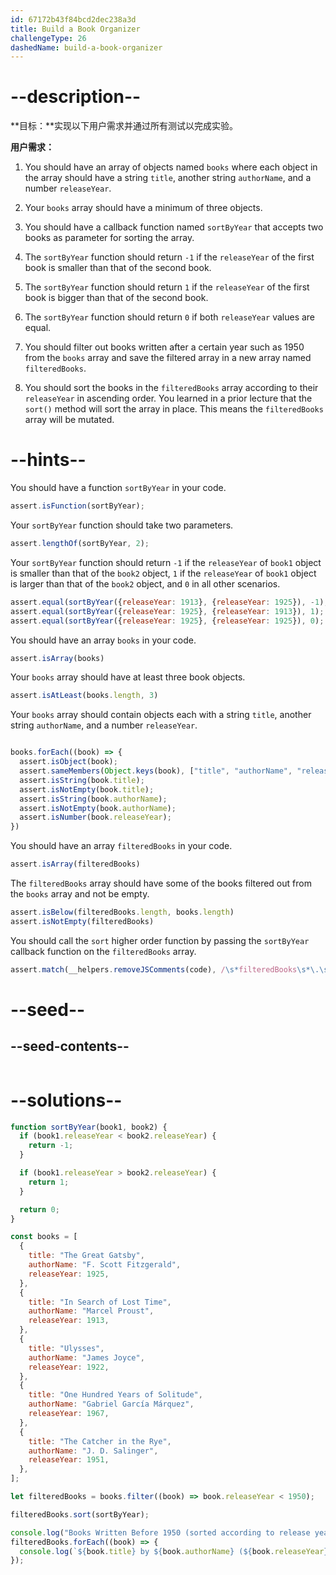 ```yaml
---
id: 67172b43f84bcd2dec238a3d
title: Build a Book Organizer
challengeType: 26
dashedName: build-a-book-organizer
---
```


# --description--

**目标：**实现以下用户需求并通过所有测试以完成实验。

**用户需求：**

1. You should have an array of objects named `books` where each object in the array should have a string `title`, another string `authorName`, and a number `releaseYear`.

2. Your `books` array should have a minimum of three objects.

3. You should have a callback function named `sortByYear` that accepts two books as parameter for sorting the array.

4. The `sortByYear` function should return `-1` if the `releaseYear` of the first book is smaller than that of the second book.

5. The `sortByYear` function should return `1` if the `releaseYear` of the first book is bigger than that of the second book.

6. The `sortByYear` function should return `0` if both `releaseYear` values are equal.

7. You should filter out books written after a certain year such as 1950 from the `books` array and save the filtered array in a new array named `filteredBooks`.

8. You should sort the books in the `filteredBooks` array according to their `releaseYear` in ascending order. You learned in a prior lecture that the `sort()` method will sort the array in place. This means the `filteredBooks` array will be mutated.

# --hints--

You should have a function `sortByYear` in your code.

```js
assert.isFunction(sortByYear);
```

Your `sortByYear` function should take two parameters.

```js
assert.lengthOf(sortByYear, 2);
```

Your `sortByYear` function should return `-1` if the `releaseYear` of `book1` object is smaller than that of the `book2` object, `1` if the `releaseYear` of `book1` object is larger than that of the `book2` object, and `0` in all other scenarios.

```js
assert.equal(sortByYear({releaseYear: 1913}, {releaseYear: 1925}), -1);
assert.equal(sortByYear({releaseYear: 1925}, {releaseYear: 1913}), 1);
assert.equal(sortByYear({releaseYear: 1925}, {releaseYear: 1925}), 0);
```

You should have an array `books` in your code.

```js
assert.isArray(books)
```

Your `books` array should have at least three book objects.

```js
assert.isAtLeast(books.length, 3)
```

Your `books` array should contain objects each with a string `title`, another string `authorName`, and a number `releaseYear`.

```js

books.forEach((book) => {
  assert.isObject(book);
  assert.sameMembers(Object.keys(book), ["title", "authorName", "releaseYear"]);
  assert.isString(book.title);
  assert.isNotEmpty(book.title);
  assert.isString(book.authorName);
  assert.isNotEmpty(book.authorName);
  assert.isNumber(book.releaseYear);
})
```

You should have an array `filteredBooks` in your code.

```js
assert.isArray(filteredBooks)
```

The `filteredBooks` array should have some of the books filtered out from the `books` array and not be empty.

```js
assert.isBelow(filteredBooks.length, books.length)
assert.isNotEmpty(filteredBooks)
```

You should call the `sort` higher order function by passing the `sortByYear` callback function on the `filteredBooks` array.

```js
assert.match(__helpers.removeJSComments(code), /\s*filteredBooks\s*\.\s*sort\s*\(\s*sortByYear\s*\)/);
```

# --seed--

## --seed-contents--

```js

```

# --solutions--

```js
function sortByYear(book1, book2) {
  if (book1.releaseYear < book2.releaseYear) {
    return -1;
  }

  if (book1.releaseYear > book2.releaseYear) {
    return 1;
  }

  return 0;
}

const books = [
  {
    title: "The Great Gatsby",
    authorName: "F. Scott Fitzgerald",
    releaseYear: 1925,
  },
  {
    title: "In Search of Lost Time",
    authorName: "Marcel Proust",
    releaseYear: 1913,
  },
  {
    title: "Ulysses",
    authorName: "James Joyce",
    releaseYear: 1922,
  },
  {
    title: "One Hundred Years of Solitude",
    authorName: "Gabriel García Márquez",
    releaseYear: 1967,
  },
  {
    title: "The Catcher in the Rye",
    authorName: "J. D. Salinger",
    releaseYear: 1951,
  },
];

let filteredBooks = books.filter((book) => book.releaseYear < 1950);

filteredBooks.sort(sortByYear);

console.log("Books Written Before 1950 (sorted according to release year)");
filteredBooks.forEach((book) => {
  console.log(`${book.title} by ${book.authorName} (${book.releaseYear})`);
});
```
